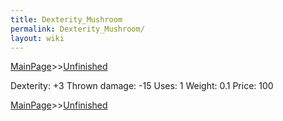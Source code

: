 ```yaml
---
title: Dexterity_Mushroom
permalink: Dexterity_Mushroom/
layout: wiki
---
```


[MainPage](/keeperrl_wiki/ "wikilink")>>[Unfinished](/keeperrl_wiki/Unfinished "wikilink")

 Dexterity: +3
 Thrown damage: -15
 Uses: 1
 Weight: 0.1
 Price: 100

[MainPage](/keeperrl_wiki/ "wikilink")>>[Unfinished](/keeperrl_wiki/Unfinished "wikilink")


